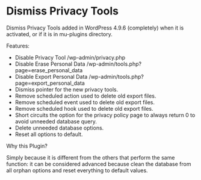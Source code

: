 # Dismiss Privacy Tools
Dismiss Privacy Tools added in WordPress 4.9.6 (completely) when it is activated, or if it is in mu-plugins directory.

Features:

 * Disable Privacy Tool /wp-admin/privacy.php
 * Disable Erase Personal Data /wp-admin/tools.php?page=erase_personal_data
 * Disable Export Personal Data /wp-admin/tools.php?page=export_personal_data
 * Dismiss pointer for the new privacy tools.
 * Remove scheduled action used to delete old export files.
 * Remove scheduled event used to delete old export files.
 * Remove scheduled hook used to delete old export files.
 * Short circuits the option for the privacy policy page to always return 0 to avoid unneeded database query.
 * Delete unneeded database options.
 * Reset all options to default.

Why this Plugin?

Simply because it is different from the others that perform the same function: it can be considered advanced because clean the database from all orphan options and reset everything to default values.

